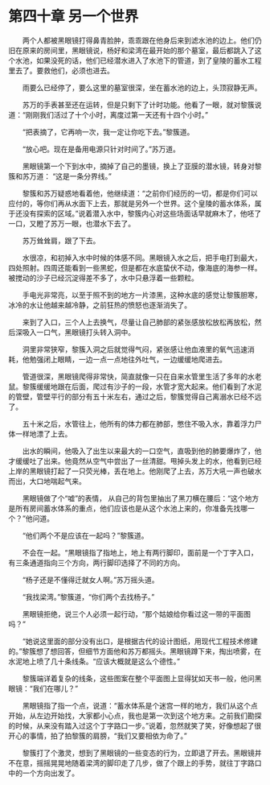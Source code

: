 # 第四十章 另一个世界


　　两个人都被黑眼镜打得鼻青脸肿，乖乖跟在他身后来到滤水池的边上。他们仍旧在原来的房间里，黑眼镜说，杨好和梁湾在最开始的那个墓室，最后都跳入了这个水池，如果没死的话，他们已经潜水进入了水池下的管道，到了皇陵的蓄水工程里去了。要救他们，必须也进去。

　　雨要么已经停了，要么这里的墓室很深，坐在蓄水池的边上，头顶寂静无声。

　　苏万的手表甚至还在运转，但是只剩下了计时功能。他看了一眼，就对黎簇说道：“刚刚我们活过了十个小时，离度过第一天还有十四个小时。”

　　“把表摘了，它再响一次，我一定让你吃下去。”黎簇道。

　　“放心吧。现在是备用电源只针对时间了。”苏万道。

　　黑眼镜第一个下到水中，摘掉了自己的墨镜，换上了亚膜的潜水镜，转身对黎簇和苏万道：  “这是一条分界线。”

　　黎簇和苏万疑惑地看着他，他继续道：“之前你们经历的一切，都是你们可以应付的，等你们再从水面下上去，那就是另外一个世界。这个皇陵的蓄水体系，属于还没有探索的区域。”说着潜入水中，黎簇内心对这些场面话早就麻木了，他呸了一口，又瞪了苏万一眼，也潜水下去了。

　　苏万耸耸肩，跟了下去。

　　水很凉，和初掉入水中时候的体感不同。黑眼镜入水之后，把手电打到最大，四处照射。四周还能看到一些黑蛇，但是都在水底蛰伏不动，像海底的海参一样。被搅动的沙子已经沉淀得差不多了，水中只悬浮着一些颗粒。

　　手电光非常亮，以至于照不到的地方一片漆黑，这种水底的感觉让黎簇胆寒，冰冷的水让他越来越冷静，之前狂热的愤怒也逐渐消失了。

　　来到了入口，三个人上去换气，尽量让自己肺部的紧张感放松放松再放松，然后深吸入一口气，黑眼镜打头转入洞中。

　　洞里非常狭窄，黎簇入洞之后就觉得气闷，紧张感让他血液里的氧气迅速消耗，他勉强闭上眼睛，一边一点一点地往外吐气，一边缓缓地爬进去。

　　管道很深，黑眼镜爬得非常快，简直就像一只在自来水管里生活了多年的水老鼠。黎簇缓缓地跟在后面，爬过有沙子的一段，水管才宽大起来。他们看到了水泥的管壁，管壁平行的部分有五十米左右，通过之后，黎簇觉得自己离溺水已经不远了。

　　五十米之后，水管往上，他所有的体力都在肺部，憋住不吸入水，靠着浮力尸体一样地漂了上去。

　　出水的瞬间，他吸入了出生以来最大的一口空气，直吸到他的肺要爆炸了，他才缓缓吐了出来。他竟然从空气中尝出了一丝清甜。甩掉头发上的水，他看到已经上岸的黑眼镜打起了一只荧光棒，丢在地上。他刚爬了上去，苏万大吼一声也破水而出，大口地喘起气来。

　　黑眼镜做了个“嘘”的表情，  从自己的背包里抽出了黑刀横在腰后：“这个地方是所有房间蓄水体系的重点，他们应该也是从这个水池上来的，你准备先找哪一个？”他问道。

　　“他们两个不是应该在一起吗？”黎簇道。

　　不会在一起。“黑眼镜指了指地上，地上有两行脚印，面前是一个丁字入口，有三条通道指向三个方向，两行脚印选择了不同的方向。

　　“杨子还是不懂得迁就女人啊。”苏万摇头道。

　　“我找梁湾。”黎簇道，“你们两个去找杨子。”

　　黑眼镜拒绝，说三个人必须一起行动，“那个姑娘给你看过这一带的平面图吗？”

　　“她说这里面的部分没有出口，是根据古代的设计图纸，用现代工程技术修建的。”黎簇想了想回答，但细节方面他和苏万都摇头。黑眼镜蹲下来，掏出喷雾，在水泥地上喷了几十条线条。“应该大概就是这么个德性。”

　　黎簇端详着复杂的线条，这些图案在整个平面图上显得犹如天书一般，他问黑眼镜：“我们在哪儿？”

　　黑眼镜指了指一个点，说道：“蓄水体系是个迷宫一样的地方，我们从这个点开始，从左边开始找，大家都小心点，我也是第一次到这个地方来。之前我们勘探的时候，从来没有踏入过这个丁字路口一步。”说着，忽然就笑了笑，好像想起了很开心的事情，拍了拍黎簇的肩膀，“我们又要相依为命了。”

　　黎簇打了个激灵，想到了黑眼镜的一些变态的行为，立即退了开去。黑眼镜并不在意，摇摇晃晃地随着梁湾的脚印走了几步，做了个跟上的手势，就往丁字路口中的一个方向出发了。

